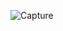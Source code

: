 ![Capture](https://user-images.githubusercontent.com/61381949/98036696-277b1b00-1e23-11eb-9b41-81554c2c8808.PNG)
